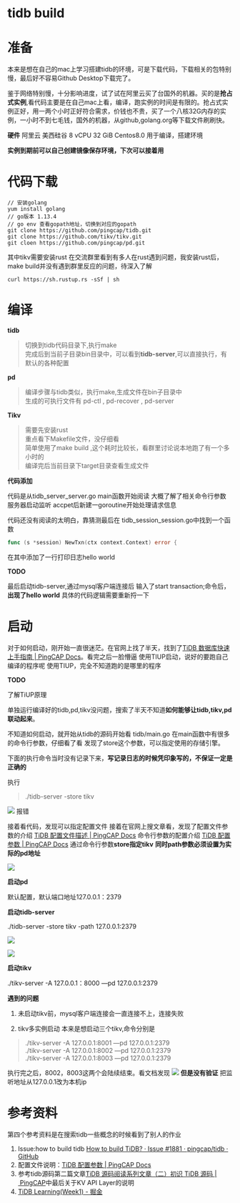# tidb build

# 准备

本来是想在自己的mac上学习搭建tidb的环境，可是下载代码，下载相关的包特别慢，最后好不容易Github Desktop下载完了。


鉴于网络特别慢，十分影响进度，试了试在阿里云买了台国外的机器。买的是**抢占式实例**,看代码主要是在自己mac上看，编译，跑实例的时间是有限的。抢占式实例正好，用一两个小时正好符合需求，价钱也不贵，买了一个八核32G内存的实例，一小时不到七毛钱，国外的机器，从github,golang.org等下载文件刷刷快。


**硬件**
阿里云 美西硅谷 8 vCPU 32 GiB  Centos8.0  用于编译，搭建环境

**实例到期前可以自己创建镜像保存环境，下次可以接着用**

# 代码下载
```
// 安装golang
yum install golang 
// go版本 1.13.4
// go env 查看gopath地址，切换到对应的gopath
git clone https://github.com/pingcap/tidb.git
git clone https://github.com/tikv/tikv.git
git cloen https://github.com/pingcap/pd.git
```

其中tikv需要安装rust
在交流群里看到有多人在rust遇到问题，我安装rust后，make build并没有遇到群里反应的问题，待深入了解
```
curl https://sh.rustup.rs -sSf | sh
```

# 编译
**tidb**

> 切换到tidb代码目录下,执行make  
> 完成后到当前子目录bin目录中，可以看到**tidb-server**,可以直接执行，有默认的各种配置  

**pd**

> 编译步骤与tidb类似，执行make,生成文件在bin子目录中  
> 生成的可执行文件有 pd-ctl  , pd-recover , pd-server  

**Tikv** 
> 需要先安装rust  
> 重点看下Makefile文件，没仔细看  
> 简单使用了make build ,这个耗时比较长，看群里讨论说本地跑了有一个多小时的  
> 编译完后当前目录下target目录查看生成文件  

**代码添加**

代码是从tidb_server_server.go main函数开始阅读
大概了解了相关命令行参数
服务器启动监听
accpet后新建一goroutine开始处理请求信息

代码还没有阅读的太明白，靠猜测最后在
tidb_session_session.go中找到一个函数

```go
func (s *session) NewTxn(ctx context.Context) error {
```

在其中添加了一行打印日志hello world

**TODO**

最后启动tidb-server,通过mysql客户端连接后
输入了start transaction;命令后，**出现了hello world**
具体的代码逻辑需要重新捋一下

# 启动
对于如何启动，刚开始一直很迷茫。在官网上找了半天，找到了[TiDB 数据库快速上手指南 | PingCAP Docs](https://docs.pingcap.com/zh/tidb/stable/quick-start-with-tidb)。看完之后一脸懵逼
使用TIUP启动，说好的要跑自己编译的程序呢
使用TIUP，完全不知道跑的是哪里的程序

**TODO**

了解TiUP原理



单独运行编译好的tidb,pd,tikv没问题，搜索了半天不知道**如何能够让tidb,tikv,pd联动起来**。

不知道如何启动，就开始从tidb的源码开始看
tidb/main.go
在main函数中有很多的命令行参数，仔细看了看
发现了store这个参数，可以指定使用的存储引擎。

下面的执行命令当时没有记录下来，**写记录日志的时候凭印象写的，不保证一定是正确的**

执行
> ./tidb-server -store tikv   

![](3335FB0A-729F-4176-8A09-FE17A6AB1EE7.png)
报错

接着看代码，发现可以指定配置文件
接着在官网上搜文章看，发现了配置文件参数的介绍
[TiDB 配置文件描述 | PingCAP Docs](https://docs.pingcap.com/zh/tidb/stable/tidb-configuration-file)
命令行参数的配置介绍
[TiDB 配置参数 | PingCAP Docs](https://docs.pingcap.com/zh/tidb/stable/command-line-flags-for-tidb-configuration)
通过命令行参数**store指定tikv**
**同时path参数必须设置为实际的pd地址**

![](AE81A2F5-20B1-4C60-8FBE-9159EF2C7D8F.png)

**启动pd**

默认配置，默认端口地址127.0.0.1：2379

**启动tidb-server**

./tidb-server -store tikv -path 127.0.0.1:2379

![](B96CB01F-8A86-409F-B84D-02DAA1324696.png)

![](C28F1AA9-399E-428B-B2D9-A6DE4EAA62B2.png)

**启动tikv**

./tikv-server -A 127.0.0.1：8000 —pd 127.0.0.1:2379

**遇到的问题**

1. 未启动tikv前，mysql客户端连接会一直连接不上，连接失败

2. tikv多实例启动
本来是想启动三个tikv,命令分别是
> ./tikv-server -A 127.0.0.1:8001 —pd 127.0.0.1:2379  
> ./tikv-server -A 127.0.0.1:8002 —pd 127.0.0.1:2379  
> ./tikv-server -A 127.0.0.1:8003 —pd 127.0.0.1:2379  

执行完之后，8002，8003这两个会陆续结束。看文档发现
![](C86CFAB4-4488-4E38-9A3F-C97728FBCB42.png)
**但是没有验证** 把监听地址从127.0.0.1改为本机ip



# 参考资料
第四个参考资料是在搜索tidb一些概念的时候看到了别人的作业

1. Issue:how to build tidb [How to build TiDB? · Issue #1881 · pingcap/tidb · GitHub](https://github.com/pingcap/tidb/issues/1881)
2. 配置文件说明：[TiDB 配置参数 | PingCAP Docs](https://docs.pingcap.com/zh/tidb/stable/command-line-flags-for-tidb-configuration) 
3. 参考tidb源码第二篇文章[TiDB 源码阅读系列文章（二）初识 TiDB 源码 | PingCAP](https://pingcap.com/blog-cn/tidb-source-code-reading-2/)中最后关于KV API Layer的说明
4. [TiDB Learning(Week1) - 掘金](https://juejin.im/post/6861071118250950669)  


